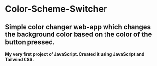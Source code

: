 # Color-Scheme-Switcher
## Simple color changer web-app which changes the background color based on the color of the button pressed. 

#### My very first project of JavaScript. Created it using JavaScript and Tailwind CSS.
